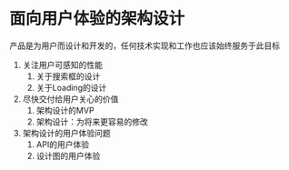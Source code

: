 # 面向用户体验的架构设计

产品是为用户而设计和开发的，任何技术实现和工作也应该始终服务于此目标

1. 关注用户可感知的性能
	1. 关于搜索框的设计
	2. 关于Loading的设计
2. 尽快交付给用户关心的价值
	1. 架构设计的MVP
	2. 架构设计：为将来更容易的修改
3. 架构设计的用户体验问题
	1. API的用户体验
	2. 设计图的用户体验
